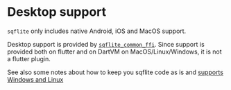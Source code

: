 # Desktop support

`sqflite` only includes native Android, iOS and MacOS support.

Desktop support is provided by [`sqflite_common_ffi`](https://pub.dev/packages/sqflite_common_ffi).
Since support is provided both on flutter and on DartVM on MacOS/Linux/Windows, it is not a flutter
plugin.

See also some notes about how to keep you sqflite code as is
and [supports Windows and Linux](https://github.com/tekartik/sqflite/blob/master/sqflite_common_ffi/doc/using_ffi_instead_of_sqflite.md)